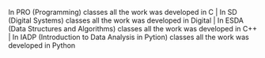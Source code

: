 In PRO (Programming) classes all the work was developed in C | 
In SD (Digital Systems) classes all the work was developed in Digital | 
In ESDA (Data Structures and Algorithms) classes all the work was developed in C++ |
In IADP (Introduction to Data Analysis in Pytion) classes all the work was developed in Python
